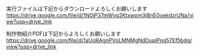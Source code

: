 実行ファイルは下記からダウンロードよろしくお願いします
https://drive.google.com/file/d/1N0IP37mWvg2Ktxwpm3jBnE0oekdzrUNa/view?usp=drive_link

制作物紹介PDFは下記からよろしくお願いします
https://drive.google.com/file/d/1aUoRAgnPVoLMNMgNdDuplPnq57Ef5bdg/view?usp=drive_link
